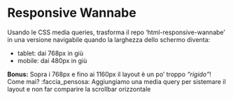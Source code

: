 # Responsive Wannabe

Usando le CSS media queries, trasforma il repo ‘html-responsive-wannabe’ in una versione navigabile quando la larghezza dello schermo diventa:

- tablet: dai 768px in giù
- mobile: dai 480px in giù

**Bonus:**
Sopra i 768px e fino ai 1160px il layout è un po’ troppo _“rigido”_! Come mai? :faccia_pensosa:
Aggiungiamo una media query per sistemare il layout e non far comparire la scrollbar orizzontale
